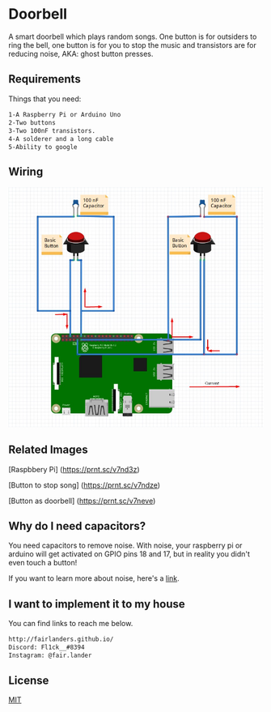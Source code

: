 # Doorbell
A smart doorbell which plays random songs. One button is for outsiders to ring the bell, one button is for you to stop the music and transistors are for reducing noise, AKA: ghost button presses.

## Requirements

Things that you need:

```
1-A Raspberry Pi or Arduino Uno
2-Two buttons
3-Two 100nF transistors.
4-A solderer and a long cable
5-Ability to google
```

## Wiring

![](Images/Wiring.jpg)

## Related Images

[Raspbbery Pi]
(https://prnt.sc/v7nd3z)

[Button to stop song]
(https://prnt.sc/v7ndze)

[Button as doorbell]
(https://prnt.sc/v7neve)

## Why do I need capacitors?

You need capacitors to remove noise. With noise, your raspberry pi or arduino will get activated on GPIO pins 18 and 17, but in reality you didn't even touch a button! 

If you want to learn more about noise, here's a [link](https://en.wikipedia.org/wiki/Noise_(electronics)).

## I want to implement it to my house

You can find links to reach me below.

```
http://fairlanders.github.io/
Discord: Fl1ck__#8394
Instagram: @fair.lander
```

## License
[MIT](https://choosealicense.com/licenses/mit/)
